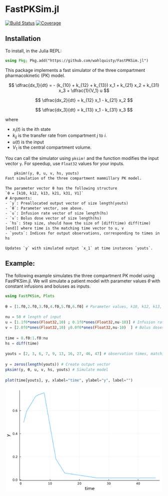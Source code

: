 # FastPKSim.jl

[![Build Status](https://github.com/wahlquisty/FastPKSim.jl/actions/workflows/CI.yml/badge.svg?branch=main)](https://github.com/wahlquisty/FastPKSim.jl/actions/workflows/CI.yml?query=branch%3Amain)
[![Coverage](https://codecov.io/gh/wahlquisty/FastPKSim.jl/branch/main/graph/badge.svg)](https://codecov.io/gh/wahlquisty/FastPKSim.jl)

## Installation

To install, in the Julia REPL:

```julia
using Pkg; Pkg.add("https://github.com/wahlquisty/FastPKSim.jl")
```

This package implements a fast simulator of the three compartment pharmacokinetic (PK) model.

$$ \dfrac{dx_1}{dt} = - (k_{10} + k_{12} + k_{13}) x_1 + k_{21} x_2 + k_{31} x_3 + \dfrac{1}{V_1} u $$

$$ \dfrac{dx_2}{dt} = k_{12} x_1 - k_{21} x_2 $$

$$ \dfrac{dx_3}{dt} = k_{13} x_1 - k_{31} x_3 $$

where
- $x_i(t)$ is the ith state
- $k_{ij}$ is the transfer rate from compartment $j$ to $i$.
- $u(t)$ is the input
- $V_1$ is the central compartment volume.

You can call the simulator using `pksim!` and the function modifies the input vector `y`.
For speedup, use `Float32` values for your inputs.

```
    pksim!(y, θ, u, v, hs, youts)
Fast simulation of the three compartment mammillary PK model.

The parameter vector θ has the following structure
`θ = [k10, k12, k13, k21, k31, V1]`
# Arguments:
- `y`: Preallocated output vector of size length(youts)
- `θ`: Parameter vector, see above.
- `u`: Infusion rate vector of size length(hs)
- `v`: Bolus dose vector of size length(hs)
- `hs`: Step size, should have the size of [diff(time) diff(time)[end]] where time is the matching time vector to u, v
- `youts`: Indices for output observations, corresponding to times in hs

Updates `y` with simulated output `x_1` at time instances `youts`.
```

## Example:
The following example simulates the three compartment PK model using FastPKSim.jl.
We will simulate a patient model with parameter values $\theta$ with constant infusions and boluses as inputs.

```julia
using FastPKSim, Plots

θ = [1.f0,2.f0,3.f0,4.f0,5.f0,6.f0] # Parameter values, k10, k12, k13, k21, k31, V1

nu = 50 # length of input
u = [1.1f0*ones(Float32,10) ; 0.1f0*ones(Float32,nu-10)] # Infusion rates
v = [2.0f0*ones(Float32,10) ;0.0f0*ones(Float32,nu-10)  ] # Bolus doses

time = 0.f0:1.f0:nu
hs = diff(time)

youts = [2, 3, 6, 7, 9, 13, 16, 27, 46, 47] # observation times, matching time vector

y = zeros(length(youts)) # Create output vector
pksim!(y, θ, u, v, hs, youts) # Simulate model

plot(time[youts], y, xlabel="time", ylabel="y", label="")
```
![Simulation result](example/simresult.png)

